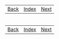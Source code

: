 <table width="100%">
    <tr>
        <td><a href="./007_RestController.md">Back</a></td>
        <td><a href="../Index.md">Index</a></td>
        <td><a href="./009_Parameters.md">Next</a></td>
    </tr>
</table>

#

#

#

[]()
<table width="100%">
    <tr>
        <td><a href="./007_RestController.md">Back</a></td>
        <td><a href="../Index.md">Index</a></td>
        <td><a href="./009_Parameters.md">Next</a></td>
    </tr>
</table>